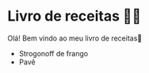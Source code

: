 # Livro de receitas :man_cook:

Olá! Bem vindo ao meu livro de receitas:wave:

- Strogonoff de frango 
- Pavê